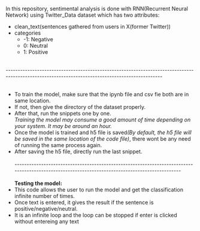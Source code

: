 In this repository, sentimental analysis is done with RNN(Recurrent Neural Network) using Twitter_Data dataset which has two attributes:<br>
- clean_text(sentences gathered from users in X(former Twitter))<br>
- categories<br>
    - -1: Negative<br>
    - 0: Neutral<br>
    - 1: Positive<br><br>

-----------------------------------------------------------------------------------------------------------------------------------------------<br><br>

- To train the model, make sure that the ipynb file and csv fie both are in same location.<br>
- If not, then give the directory of the dataset properly.<br>
- After that, run the snippets one by one.<br>
<i>Training the model may consume a good amount of time depending on your system. It may be around an hour.</i><br>
- Once the model is trained and h5 file is saved<i>(By default, the h5 file will be saved in the same location of the code file)</i>, there wont be any need of running the same process again.<br>
- After saving the h5 file, directly run the last snippet.<br><br>
-----------------------------------------------------------------------------------------------------------------------------------------------<br><br>
<b>Testing the model:</b><br>
- This code allows the user to run the model and get the classification infinite number of times.<br>
- Once text is entered, it gives the result if the sentence is positive/negative/neutral.<br>
- It is an infinite loop and the loop can be stopped if enter is clicked without entereing any text
